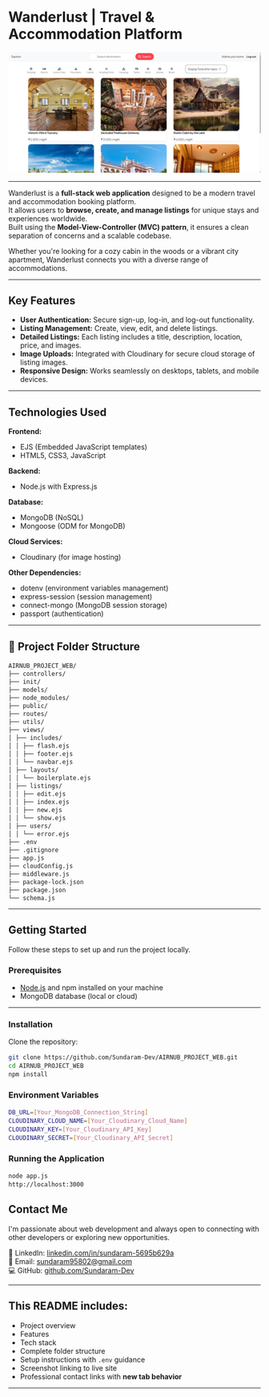 # Wanderlust | Travel & Accommodation Platform
[![Wanderlust Screenshot](public/image.png)](https://airnub-project-web.onrender.com/listings)

---

Wanderlust is a **full-stack web application** designed to be a modern travel and accommodation booking platform.  
It allows users to **browse, create, and manage listings** for unique stays and experiences worldwide.  
Built using the **Model-View-Controller (MVC) pattern**, it ensures a clean separation of concerns and a scalable codebase.

Whether you're looking for a cozy cabin in the woods or a vibrant city apartment, Wanderlust connects you with a diverse range of accommodations.

---

##  Key Features

- **User Authentication:** Secure sign-up, log-in, and log-out functionality.  
- **Listing Management:** Create, view, edit, and delete listings.  
- **Detailed Listings:** Each listing includes a title, description, location, price, and images.  
- **Image Uploads:** Integrated with Cloudinary for secure cloud storage of listing images.  
- **Responsive Design:** Works seamlessly on desktops, tablets, and mobile devices.  

---

##  Technologies Used

**Frontend:**  
- EJS (Embedded JavaScript templates)  
- HTML5, CSS3, JavaScript  

**Backend:**  
- Node.js with Express.js  

**Database:**  
- MongoDB (NoSQL)  
- Mongoose (ODM for MongoDB)  

**Cloud Services:**  
- Cloudinary (for image hosting)  

**Other Dependencies:**  
- dotenv (environment variables management)  
- express-session (session management)  
- connect-mongo (MongoDB session storage)  
- passport (authentication)

---

## 📁 Project Folder Structure

```
AIRNUB_PROJECT_WEB/
├── controllers/
├── init/
├── models/
├── node_modules/
├── public/
├── routes/
├── utils/
├── views/
│ ├── includes/
│ │ ├── flash.ejs
│ │ ├── footer.ejs
│ │ └── navbar.ejs
│ ├── layouts/
│ │ └── boilerplate.ejs
│ ├── listings/
│ │ ├── edit.ejs
│ │ ├── index.ejs
│ │ ├── new.ejs
│ │ └── show.ejs
│ ├── users/
│ │ └── error.ejs
├── .env
├── .gitignore
├── app.js
├── cloudConfig.js
├── middleware.js
├── package-lock.json
├── package.json
└── schema.js

```


---

##  Getting Started

Follow these steps to set up and run the project locally.

### Prerequisites

- [Node.js](https://nodejs.org/) and npm installed on your machine  
- MongoDB database (local or cloud)

---

### Installation

Clone the repository:

```bash
git clone https://github.com/Sundaram-Dev/AIRNUB_PROJECT_WEB.git
cd AIRNUB_PROJECT_WEB
npm install
```

### Environment Variables

```bash
DB_URL=[Your_MongoDB_Connection_String]
CLOUDINARY_CLOUD_NAME=[Your_Cloudinary_Cloud_Name]
CLOUDINARY_KEY=[Your_Cloudinary_API_Key]
CLOUDINARY_SECRET=[Your_Cloudinary_API_Secret]
```

### Running the Application
```bash
node app.js
http://localhost:3000
```

##  Contact Me

I'm passionate about web development and always open to connecting with other developers or exploring new opportunities.

💼 LinkedIn: [linkedin.com/in/sundaram-5695b629a](https://www.linkedin.com/in/sundaram-5695b629a/)  
📧 Email: [sundaram95802@gmail.com](mailto:sundaram95802@gmail.com)  
💻 GitHub: [github.com/Sundaram-Dev](https://github.com/SundaramDev)

---

## This README includes:

- Project overview  
- Features  
- Tech stack  
- Complete folder structure  
- Setup instructions with `.env` guidance  
- Screenshot linking to live site  
- Professional contact links with **new tab behavior**  

---




